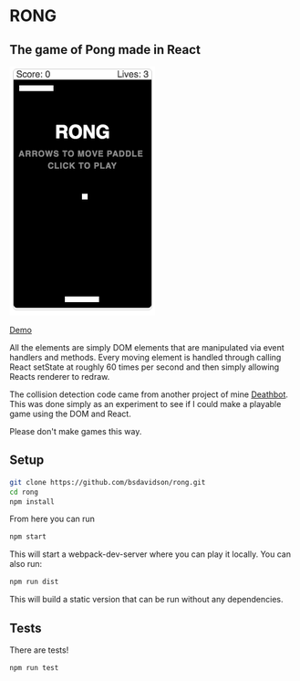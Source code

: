 # RONG
## The game of Pong made in React


![Rong Screenshot](/screenshots/rong_ss.png)

[Demo](https://briand.co/rong)


All the elements are simply DOM elements that are manipulated via
event handlers and methods. Every moving element is handled through
calling React setState at roughly 60 times per second and then simply
allowing Reacts renderer to redraw.

The collision detection code came from another project of mine
[Deathbot](https://github.com/bsdavidson/deathbot5000).
This was done simply as an experiment to see if I could make a playable
game using the DOM and React.

Please don't make games this way.

## Setup

```sh
git clone https://github.com/bsdavidson/rong.git
cd rong
npm install
```

From here you can run
```sh
npm start
```
This will start a webpack-dev-server where you can play it locally.
You can also run:
```sh
npm run dist
```
This will build a static version that can be run without any dependencies.

## Tests
There are tests!
```sh
npm run test
```
